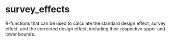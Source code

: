 # survey_effects

R-functions that can be used to calculate the standard design effect, survey effect, and the corrected design effect, including their respective upper and lower bounds.
